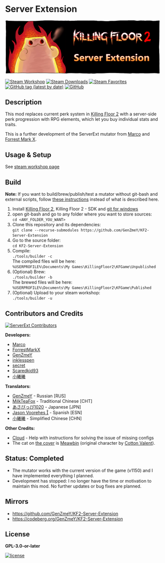# Server Extension

[![Banner](PublicationContent/mutbanner.png)](https://steamcommunity.com/sharedfiles/filedetails/?id=2085786712)

[![Steam Workshop](https://img.shields.io/static/v1?message=workshop&logo=steam&labelColor=gray&color=blue&logoColor=white&label=steam%20)](https://steamcommunity.com/sharedfiles/filedetails/?id=2085786712)
[![Steam Downloads](https://img.shields.io/steam/downloads/2085786712)](https://steamcommunity.com/sharedfiles/filedetails/?id=2085786712)
[![Steam Favorites](https://img.shields.io/steam/favorites/2085786712)](https://steamcommunity.com/sharedfiles/filedetails/?id=2085786712)
[![GitHub tag (latest by date)](https://img.shields.io/github/v/tag/GenZmeY/KF2-Server-Extension)](CHANGELOG.md)
[![GitHub](https://img.shields.io/github/license/GenZmeY/KF2-Server-Extension)](COPYING)

## Description
This mod replaces current perk system in [Killing Floor 2](https://en.wikipedia.org/wiki/Killing_Floor_2) with a server-side perk progression with RPG elements, which let you buy individual stats and traits.  

This is a further development of the ServerExt mutator from [Marco](https://forums.tripwireinteractive.com/index.php?threads/mutator-server-extension-mod.109463) and [Forrest Mark X](https://github.com/ForrestMarkX/KF2-Server-Extension).  

## Usage & Setup
See [steam workshop page](https://steamcommunity.com/sharedfiles/filedetails/?id=2085786712)  

## Build
**Note:** If you want to build/brew/publish/test a mutator without git-bash and external scripts, follow [these instructions](https://tripwireinteractive.atlassian.net/wiki/spaces/KF2SW/pages/26247172/KF2+Code+Modding+How-to) instead of what is described here.  
1. Install [Killing Floor 2](https://store.steampowered.com/app/232090/Killing_Floor_2/), Killing Floor 2 - SDK and [git for windows](https://git-scm.com/download/win)  
2. open git-bash and go to any folder where you want to store sources:  
`cd <ANY_FOLDER_YOU_WANT>`  
3. Clone this repository and its dependencies:  
`git clone --recurse-submodules https://github.com/GenZmeY/KF2-Server-Extension`  
4. Go to the source folder:  
`cd KF2-Server-Extension`
5. Compile:  
`./tools/builder -c`  
The compiled files will be here:  
`%USERPROFILE%\Documents\My Games\KillingFloor2\KFGame\Unpublished`
6. (Optional) Brew:  
`./tools/builder -b`  
The brewed files will be here:  
`%USERPROFILE%\Documents\My Games\KillingFloor2\KFGame\Published`
7. (Optional) Upload to your steam workshop:  
`./tools/builder -u`  

## Contributors and Credits
[![ServerExt Contributors](https://contrib.rocks/image?repo=GenZmeY/KF2-Server-Extension)](https://github.com/GenZmeY/KF2-Server-Extension/graphs/contributors)

**Developers:**
- [Marco](https://steamcommunity.com/profiles/76561197975509070)  
- [ForrestMarkX](https://steamcommunity.com/profiles/76561197997881512)  
- [GenZmeY](https://steamcommunity.com/profiles/76561198001617867)  
- [inklesspen](https://steamcommunity.com/profiles/76561198143883210)  
- [secret](https://steamcommunity.com/profiles/76561198042219365)  
- [Scaredkid93](https://steamcommunity.com/profiles/76561198004271210)  
- [小曦曦](https://steamcommunity.com/profiles/76561198200630473)  

**Translators:**  
- [GenZmeY](https://steamcommunity.com/profiles/76561198001617867) - Russian [RUS]  
- [MilkTeaFox](https://steamcommunity.com/profiles/76561197967822972) - Traditional Chinese [CHT]  
- [あさぴっぴ1020](https://steamcommunity.com/profiles/76561198930643117) - Japanese [JPN]  
- [Jason Voorehes ](https://steamcommunity.com/profiles/76561198080866131) - Spanish [ESN]  
- [小曦曦](https://steamcommunity.com/profiles/76561198200630473) - Simplified Chinese [CHN]  

**Other Credits:**  
- [Cloud](https://steamcommunity.com/profiles/76561198105638699) - Help with instructions for solving the issue of missing configs  
- The cat on [the cover](PublicationContent/preview.png) is [Meawbin](https://x.com/meawbinneko) (original character by [Cotton Valent](https://x.com/horrormove)).  

## Status: Completed
- The mutator works with the current version of the game (v1150) and I have implemented everything I planned.  
- Development has stopped: I no longer have the time or motivation to maintain this mod. No further updates or bug fixes are planned.  

## Mirrors
- https://github.com/GenZmeY/KF2-Server-Extension  
- https://codeberg.org/GenZmeY/KF2-Server-Extension  

## License
**GPL-3.0-or-later**  
  
[![license](https://www.gnu.org/graphics/gplv3-with-text-136x68.png)](COPYING)  
